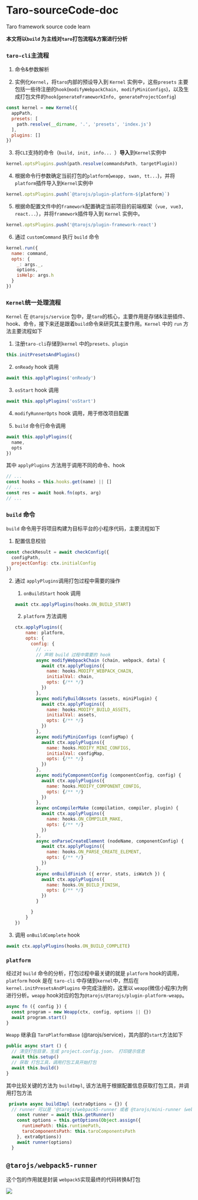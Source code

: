 # Taro-sourceCode-doc
Taro framework source code learn


**本文将以`build` 为主线对`taro`打包流程&方案进行分析**

### `taro-cli`主流程

1. 命令&参数解析

2. 实例化`Kernel`，将```taro```内部的预设导入到 `Kernel` 实例中，这些`presets` 主要包括一些待注册的`hook`(`modifyWebpackChain, modifyMiniConfigs`)，以及生成打包文件的`hook`(`generateFrameworkInfo, generateProjectConfig`)
```javascript
const kernel = new Kernel({
  appPath,
  presets: [
    path.resolve(__dirname, '.', 'presets', 'index.js')
  ],
  plugins: []
})
```

3. 将`CLI`支持的命令（`build, init, info... `）**导入**到`Kernel`实例中
```javascript
kernel.optsPlugins.push(path.resolve(commandsPath, targetPlugin))
```

4. 根据命令行参数确定当前打包的`platform`(`weapp, swan, tt...`)，并将`platform`插件导入到`Kernel`实例中
```javascript
kernel.optsPlugins.push(`@tarojs/plugin-platform-${platform}`)
```

5. 根据命配置文件中的`framework`配置确定当前项目的前端框架（`vue, vue3, react...`），并将`framework`插件导入到 `Kernel` 实例中。
```javascript
kernel.optsPlugins.push('@tarojs/plugin-framework-react')
```

6. 通过 `customCommand` 执行 `build` 命令
```javascript
kernel.run({
  name: command,
  opts: {
    _: args._,
    options,
    isHelp: args.h
  }
})
```

### `Kernel`统一处理流程

`Kernel` 在 `@tarojs/service` 包中，是`taro`的核心，主要作用是存储&注册插件、hook、命令，接下来还是跟着`build`命令来研究其主要作用。`Kernel` 中的 `run` 方法主要流程如下

1. 注册`taro-cli`存储到`kernel` 中的`presets、plugin`
```javascript
this.initPresetsAndPlugins()
```

2. `onReady` hook 调用
```javascript
await this.applyPlugins('onReady')
```

3. `osStart` hook 调用
```javascript
await this.applyPlugins('osStart')
```

4. `modifyRunnerOpts` hook 调用，用于修改项目配置

5. `build` 命令行命令调用
```javascript
await this.applyPlugins({
  name,
  opts
})
```

其中 `applyPlugins` 方法用于调用不同的命令、hook
```javascript
// ...
const hooks = this.hooks.get(name) || []
// ...
const res = await hook.fn(opts, arg)
// ...
```

### `build` 命令

`build` 命令用于将项目构建为目标平台的小程序代码，主要流程如下

1. 配置信息校验
```javascript
const checkResult = await checkConfig({
  configPath,
  projectConfig: ctx.initialConfig
})
```

2. 通过 `applyPlugins`调用打包过程中需要的操作

    1. `onBuildStart` hook 调用
    ```javascript
    await ctx.applyPlugins(hooks.ON_BUILD_START)
    ```

    2. `platform` 方法调用
    ```javascript
    ctx.applyPlugins({
        name: platform,
        opts: {
          config: {
            // ...
            // 声明 build 过程中需要的 hook
            async modifyWebpackChain (chain, webpack, data) {
              await ctx.applyPlugins({
                name: hooks.MODIFY_WEBPACK_CHAIN,
                initialVal: chain,
                opts: {/** */}
              })
            },
            async modifyBuildAssets (assets, miniPlugin) {
              await ctx.applyPlugins({
                name: hooks.MODIFY_BUILD_ASSETS,
                initialVal: assets,
                opts: {/** */}
              })
            },
            async modifyMiniConfigs (configMap) {
              await ctx.applyPlugins({
                name: hooks.MODIFY_MINI_CONFIGS,
                initialVal: configMap,
                opts: {/** */}
              })
            },
            async modifyComponentConfig (componentConfig, config) {
              await ctx.applyPlugins({
                name: hooks.MODIFY_COMPONENT_CONFIG,
                opts: {/** */}
              })
            },
            async onCompilerMake (compilation, compiler, plugin) {
              await ctx.applyPlugins({
                name: hooks.ON_COMPILER_MAKE,
                opts: {/** */}
              })
            },
            async onParseCreateElement (nodeName, componentConfig) {
              await ctx.applyPlugins({
                name: hooks.ON_PARSE_CREATE_ELEMENT,
                opts: {/** */}
              })
            },
            async onBuildFinish ({ error, stats, isWatch }) {
              await ctx.applyPlugins({
                name: hooks.ON_BUILD_FINISH,
                opts: {/** */}
              })
            }

          }
        }
    })
    ```

  3. 调用 `onBuildComplete` hook
  ```javascript
  await ctx.applyPlugins(hooks.ON_BUILD_COMPLETE)
  ```

### `platform`

经过对 `build` 命令的分析，打包过程中最关键的就是 `platform` hook的调用，`platform` hook 是在 `taro-cli` 中存储到`kernel`中，然后在 `kernel.initPresetsAndPlugins` 中完成注册的，这里以 `weapp`(微信小程序)为例进行分析。`weapp` hook对应的包为`@tarojs/@tarojs/plugin-platform-weapp`。

```javascript
async fn ({ config }) {
  const program = new Weapp(ctx, config, options || {})
  await program.start()
}
```

 `Weapp` 继承自 `TaroPlatformBase` (@tarojs/service)，其内部的`start`方法如下
```javascript
public async start () {
  // 清空打包目录，生成 project.config.json， 打印提示信息
  await this.setup()
  // 获取 打包工具，调用打包工具开始打包
  await this.build()
}
```
其中比较关键的方法为 `buildImpl`, 该方法用于根据配置信息获取打包工具，并调用打包方法
```javascript
 private async buildImpl (extraOptions = {}) {
  // runner 可以是 '@tarojs/webpack5-runner 或者 @tarojs/mini-runner（webpack4）
    const runner = await this.getRunner()
    const options = this.getOptions(Object.assign({
      runtimePath: this.runtimePath,
      taroComponentsPath: this.taroComponentsPath
    }, extraOptions))
    await runner(options)
  }
```

## `@tarojs/webpack5-runner`

这个包的作用就是封装 `webpack5`实现最终的代码转换&打包

<img src="./taro-drawio.svg"/>
